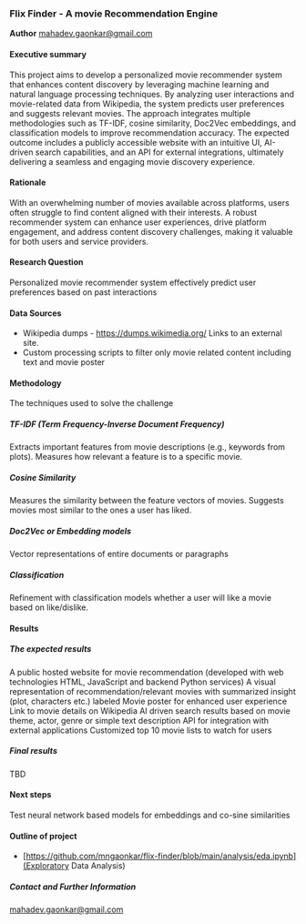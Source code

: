 ### Flix Finder - A movie Recommendation Engine

**Author**
mahadev.gaonkar@gmail.com

#### Executive summary
This project aims to develop a personalized movie recommender system that enhances content discovery by leveraging machine learning and natural language processing techniques. By analyzing user interactions and movie-related data from Wikipedia, the system predicts user preferences and suggests relevant movies. The approach integrates multiple methodologies such as TF-IDF, cosine similarity, Doc2Vec embeddings, and classification models to improve recommendation accuracy. The expected outcome includes a publicly accessible website with an intuitive UI, AI-driven search capabilities, and an API for external integrations, ultimately delivering a seamless and engaging movie discovery experience.

#### Rationale
With an overwhelming number of movies available across platforms, users often struggle to find content aligned with their interests. A robust recommender system can enhance user experiences, drive platform engagement, and address content discovery challenges, making it valuable for both users and service providers.

#### Research Question
Personalized movie recommender system effectively predict user preferences based on past interactions

#### Data Sources
- Wikipedia dumps - https://dumps.wikimedia.org/ Links to an external site.
- Custom processing scripts to filter only movie related content including text and movie poster

#### Methodology
The techniques used to solve the challenge

##### TF-IDF (Term Frequency-Inverse Document Frequency)

Extracts important features from movie descriptions (e.g., keywords from plots).
Measures how relevant a feature is to a specific movie.

##### Cosine Similarity

Measures the similarity between the feature vectors of movies.
Suggests movies most similar to the ones a user has liked.

##### Doc2Vec or Embedding models

Vector representations of entire documents or paragraphs

##### Classification
Refinement with classification models whether a user will like a movie based on like/dislike. 

#### Results
##### The expected results

A public hosted website for movie recommendation (developed with web technologies HTML, JavaScript and backend Python services)
A visual representation of recommendation/relevant movies with summarized insight (plot, characters etc.) labeled
Movie poster for enhanced user experience
Link to movie details on Wikipedia
AI driven search results based on movie theme, actor, genre or simple text description
API for integration with external applications 
Customized top 10 movie lists to watch for users 

##### Final results
TBD

#### Next steps
Test neural network based models for embeddings and co-sine similarities

#### Outline of project

- [https://github.com/mngaonkar/flix-finder/blob/main/analysis/eda.ipynb](Exploratory Data Analysis)



##### Contact and Further Information
mahadev.gaonkar@gmail.com